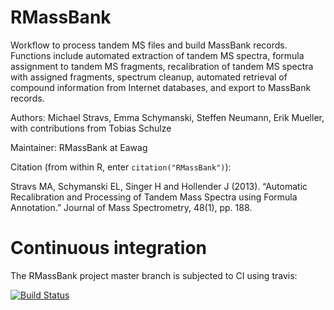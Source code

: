 # RMassBank

Workflow to process tandem MS files and build MassBank records. Functions include automated extraction of tandem MS spectra, formula assignment to tandem MS fragments, recalibration of tandem MS spectra with assigned fragments, spectrum cleanup, automated retrieval of compound information from Internet databases, and export to MassBank records.

Authors: Michael Stravs, Emma Schymanski, Steffen Neumann, Erik Mueller, with contributions from Tobias Schulze

Maintainer: RMassBank at Eawag <massbank at eawag.ch>

Citation (from within R, enter `citation("RMassBank")`):

Stravs MA, Schymanski EL, Singer H and Hollender J (2013). “Automatic Recalibration and Processing of Tandem Mass Spectra using Formula Annotation.” Journal of Mass Spectrometry, 48(1), pp. 188.


# Continuous integration

The RMassBank project master branch is subjected to CI using travis: 

[![Build Status](https://travis-ci.org/sneumann/RMassBank.svg?branch=master)](https://travis-ci.org/sneumann/RMassBank)

